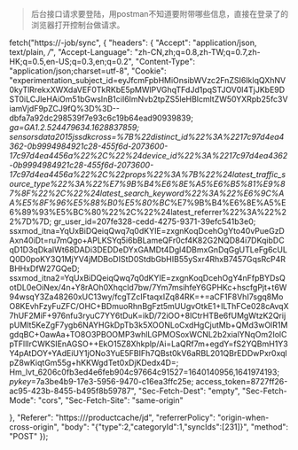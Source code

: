 > 后台接口请求要登陆，用postman不知道要附带哪些信息，直接在登录了的浏览器打开控制台做请求。

fetch("https://-job/sync", {
  "headers": {
    "Accept": "application/json, text/plain, */*",
    "Accept-Language": "zh-CN,zh;q=0.8,zh-TW;q=0.7,zh-HK;q=0.5,en-US;q=0.3,en;q=0.2",
    "Content-Type": "application/json;charset=utf-8",
    "Cookie": "experimentation_subject_id=eyJfcmFpbHMiOnsibWVzc2FnZSI6IklqQXhNV0kyTlRrekxXWXdaVEF0TkRKbE5pMWlPVGhqTFdJd1pqSTJOV0l4TjJKbE9DST0iLCJleHAiOm51bGwsInB1ciI6ImNvb2tpZS5leHBlcmltZW50YXRpb25fc3ViamVjdF9pZCJ9fQ%3D%3D--dbfa7a92dc298539f7e93c6c19b64ead90939839; _ga=GA1.2.524479634.1628837859; sensorsdata2015jssdkcross=%7B%22distinct_id%22%3A%2217c97d4ea4362-0b9994984921c28-455f6d-2073600-17c97d4ea4456a%22%2C%22%24device_id%22%3A%2217c97d4ea4362-0b9994984921c28-455f6d-2073600-17c97d4ea4456a%22%2C%22props%22%3A%7B%22%24latest_traffic_source_type%22%3A%22%E7%9B%B4%E6%8E%A5%E6%B5%81%E9%87%8F%22%2C%22%24latest_search_keyword%22%3A%22%E6%9C%AA%E5%8F%96%E5%88%B0%E5%80%BC_%E7%9B%B4%E6%8E%A5%E6%89%93%E5%BC%80%22%2C%22%24latest_referrer%22%3A%22%22%7D%7D; gr_user_id=207fe328-cedd-4275-9371-39efc541b3e0; ssxmod_itna=YqUxBiDQeiqQwq7q0dKYIE=zxgnKoqDcehOgYto40vPueGzDAxn40iDt=ru7mQgo+APLKSYq5i6bBLameQFr0cf4K82G2NQD84i7DKqibDCqD1D3qDkaIWt68DADi3DEDDeDYxGAMDt4Dgl4DBmxGnDqGgUTLeFg6cULQ0D0poKY3Q1MjYV4jMDBoDIStD0StdbGbHIB55ySxr4RhxB7457GqsRcP4RBHHxDfW27GQeD; ssxmod_itna2=YqUxBiDQeiqQwq7q0dKYIE=zxgnKoqDcehOgY4nFfpBYDsQotDL0eOiNex/4n+Y8rAOh0Xhqcld7bw/7Ym7msihfeY6GPHKc+hscfgPjt+t6W94wsqY3Za48260xUC13wy/fcgTZcIFtaqxIZq84RK=+=aCF1F8VhI7sgq8MoO8KEvhFzyFuZFC/OHC+BDmuoRhnBgFzt5mUUgvOtkE1+ILThFCe028cAvqX7hUF2MiF+976nfu3ryuC7YY6tDuK=ikD/72iOO+8lCtrHTBe6fUMgWtzK2QrijpUMlt5KeZgF7ygb6NAYHGkDpTb3k5XOONLoCxdHgCjutMb+QMd3wOlR1MgdqBC+OawAa+TO8O3PBOOMP3whlLGPMOSoxWCNL2b2xialYNqOm2IolCpTFllIrCWKSIEnAGSO++EkO15Z8Xhkplp/Ai=LaQRf7m+egdY=fS2YQBmH1Y3Y4pAtDOY+YAdEiUY1jONo3YuE5FBIFh7QBst0kV6aRBL201QBrEDDwPxr0xqlpZ8wKiqtGm55g+hKKWgdTet0xDjKDedx4D=; Hm_lvt_6206c0fb3ed4e6feb904c97664c91527=1640140956,1641974193; _pykey_=7a3be4b9-17e3-5956-9470-c16ea3ffc25e; access_token=8727ff26-ac95-423b-8455-b495f8b59787",
    "Sec-Fetch-Dest": "empty",
    "Sec-Fetch-Mode": "cors",
    "Sec-Fetch-Site": "same-origin"

  },
  "Referer": "https:///productcache/jd",
  "referrerPolicy": "origin-when-cross-origin",
  "body": "{\"type\":2,\"categoryId\":1,\"syncIds\":[231]}",
  "method": "POST"
});
